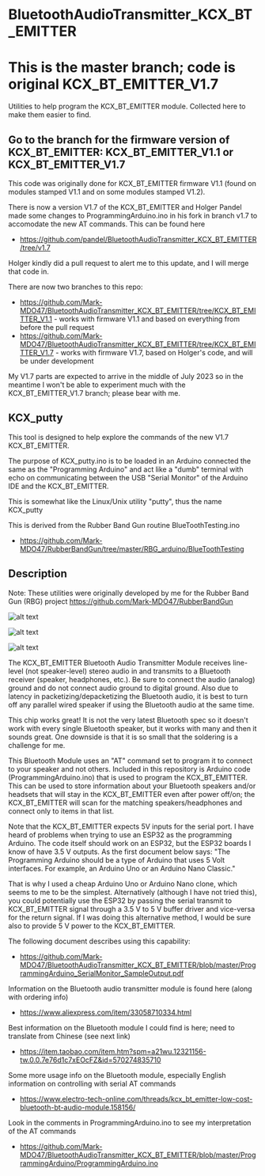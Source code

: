 # BluetoothAudioTransmitter_KCX_BT_EMITTER
# This is the master branch; code is original KCX_BT_EMITTER_V1.7
Utilities to help program the KCX_BT_EMITTER module. Collected here to make them easier to find.

## Go to the branch for the firmware version of KCX_BT_EMITTER: KCX_BT_EMITTER_V1.1 or KCX_BT_EMITTER_V1.7
This code was originally done for KCX_BT_EMITTER firmware V1.1 (found on modules stamped V1.1 and on some modules stamped V1.2).

There is now a version V1.7 of the KCX_BT_EMITTER and Holger Pandel made some changes to ProgrammingArduino.ino in his fork in branch v1.7 to accomodate the new AT commands. This can be found here
- https://github.com/pandel/BluetoothAudioTransmitter_KCX_BT_EMITTER/tree/v1.7

Holger kindly did a pull request to alert me to this update, and I will merge that code in.

There are now two branches to this repo:
- https://github.com/Mark-MDO47/BluetoothAudioTransmitter_KCX_BT_EMITTER/tree/KCX_BT_EMITTER_V1.1 - works with firmware V1.1 and based on everything from before the pull request
- https://github.com/Mark-MDO47/BluetoothAudioTransmitter_KCX_BT_EMITTER/tree/KCX_BT_EMITTER_V1.7 - works with firmware V1.7, based on Holger's code, and will be under development

My V1.7 parts are expected to arrive in the middle of July 2023 so in the meantime I won't be able to experiment much with the KCX_BT_EMITTER_V1.7 branch; please bear with me. 

## KCX_putty

This tool is designed to help explore the commands of the new V1.7 KCX_BT_EMITTER.

The purpose of KCX_putty.ino is to be loaded in an Arduino connected
the same as the "Programming Arduino" and act like a "dumb" terminal
with echo on communicating between the USB "Serial Monitor" of the
Arduino IDE and the KCX_BT_EMITTER.

This is somewhat like the Linux/Unix utility "putty", thus the name KCX_putty

This is derived from the Rubber Band Gun routine BlueToothTesting.ino
- https://github.com/Mark-MDO47/RubberBandGun/tree/master/RBG_arduino/BlueToothTesting

## Description
Note: These utilities were originally developed by me for the Rubber Band Gun (RBG) project https://github.com/Mark-MDO47/RubberBandGun

![alt text](https://github.com/Mark-MDO47/BluetoothAudioTransmitter_KCX_BT_EMITTER/blob/master/images/KCX_BT_Board_IMG_1351.png "Front side of KCX_BT_EMITTER")

![alt text](https://github.com/Mark-MDO47/BluetoothAudioTransmitter_KCX_BT_EMITTER/blob/master/images/KCX_BT_board_back_IMG_1357.png "Back side of KCX_BT_EMITTER")

![alt text](https://github.com/Mark-MDO47/BluetoothAudioTransmitter_KCX_BT_EMITTER/blob/master/images/KCX-BT-EMITTER_PinFunction.png "Pin Function of KCX_BT_EMITTER")

The KCX_BT_EMITTER Bluetooth Audio Transmitter Module receives line-level (not speaker-level) stereo audio in and transmits to a Bluetooth receiver (speaker, headphones, etc.). Be sure to connect the audio (analog) ground and do not connect audio ground to digital ground. Also due to latency in packetizing/depacketizing the Bluetooth audio, it is best to turn off any parallel wired speaker if using the Bluetooth audio at the same time.

This chip works great! It is not the very latest Bluetooth spec so it doesn't work with every single Bluetooth speaker, but it works with many and then it sounds great. One downside is that it is so small that the soldering is a challenge for me.

This Bluetooth Module uses an "AT" command set to program it to connect to your speaker and not others. Included in this repository is Arduino code (ProgrammingArduino.ino) that is used to program the KCX_BT_EMITTER. This can be used to store information about your Bluetooth speakers and/or headsets that will stay in the KCX_BT_EMITTER even after power off/on; the KCX_BT_EMITTER will scan for the matching speakers/headphones and connect only to items in that list.

Note that the KCX_BT_EMITTER expects 5V inputs for the serial port. I have heard of problems when trying to use an ESP32 as the programming Arduino. The code itself should work on an ESP32, but the ESP32 boards I know of have 3.5 V outputs. As the first document below says: "The Programming Arduino should be a type of Arduino that uses 5 Volt interfaces. For example, an Arduino Uno or an Arduino Nano Classic."

That is why I used a cheap Arduino Uno or Arduino Nano clone, which seems to me to be the simplest. Alternatively (although I have not tried this), you could potentially use the ESP32 by passing the serial transmit to KCX_BT_EMITTER signal through a 3.5 V to 5 V buffer driver and vice-versa for the return signal. If I was doing this alternative method, I would be sure also to provide 5 V power to the KCX_BT_EMITTER.

The following document describes using this capability:
- https://github.com/Mark-MDO47/BluetoothAudioTransmitter_KCX_BT_EMITTER/blob/master/ProgrammingArduino_SerialMonitor_SampleOutput.pdf

Information on the Bluetooth audio transmitter module is found here (along with ordering info)
- https://www.aliexpress.com/item/33058710334.html

Best information on the Bluetooth module I could find is here; need to translate from Chinese (see next link)
- https://item.taobao.com/item.htm?spm=a21wu.12321156-tw.0.0.7e76d1c7xEOcFZ&id=570274835710

Some more usage info on the Bluetooth module, especially English information on controlling with serial AT commands
- https://www.electro-tech-online.com/threads/kcx_bt_emitter-low-cost-bluetooth-bt-audio-module.158156/

Look in the comments in ProgrammingArduino.ino to see my interpretation of the AT commands
- https://github.com/Mark-MDO47/BluetoothAudioTransmitter_KCX_BT_EMITTER/blob/master/ProgrammingArduino/ProgrammingArduino.ino
